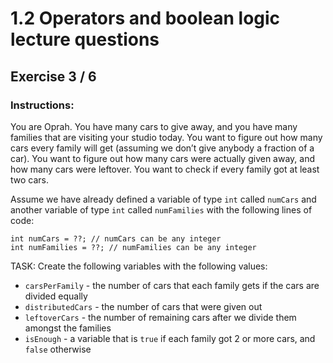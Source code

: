 # 1.2 Operators and boolean logic lecture questions 
## Exercise 3 / 6
### Instructions:
You are Oprah. You have many cars to give away, and you have many families that are visiting your studio today. You want to figure out how many cars every family will get (assuming we don’t give anybody a fraction of a car). You want to figure out how many cars were actually given away, and how many cars were leftover. You want to check if every family got at least two cars.

Assume we have already defined a variable of type `int` called `numCars` and another variable of type `int` called  `numFamilies` with the following lines of code:

```
int numCars = ??; // numCars can be any integer
int numFamilies = ??; // numFamilies can be any integer
```

TASK: Create the following variables with the following values:
- `carsPerFamily` - the number of cars that each family gets if the cars are divided equally
- `distributedCars` - the number of cars that were given out
- `leftoverCars` - the number of remaining cars after we divide them amongst the families
- `isEnough` - a variable that is `true` if each family got 2 or more cars, and `false` otherwise